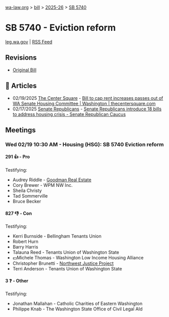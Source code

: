 [wa-law.org](/) > [bill](/bill/) > [2025-26](/bill/2025-26/) > [SB 5740](/bill/2025-26/sb/5740/)

# SB 5740 - Eviction reform
[leg.wa.gov](https://app.leg.wa.gov/billsummary?BillNumber=5740&Year=2025&Initiative=false) | [RSS Feed](./rss.xml)

## Revisions
* [Original Bill](1/)

## 📰 Articles
* 02/19/2025 [The Center Square](/org/the_center_square/) - [Bill to cap rent increases passes out of WA Senate Housing Committee | Washington | thecentersquare.com](https://www.thecentersquare.com/washington/article_3e774676-eef8-11ef-8fae-e3d75bcfa845.html#:~:text=Senate%20Bill%205740)
* 02/17/2025 [Senate Republicans](/org/senate_republicans/) - [Senate Republicans introduce 18 bills to address housing crisis - Senate Republican Caucus](https://src.wastateleg.org/blog/senate-republicans-introduce-18-bills-address-housing-crisis/#:~:text=SB%205740)

## Meetings
### Wed 02/19 10:30 AM - Housing (HSG): SB 5740 Eviction reform
#### 291 👍 - Pro
Testifying:
* Audrey Riddle - [Goodman Real Estate](/org/goodman_real_estate/)
* Cory Brewer - WPM NW Inc.
* Sheila Christy
* Tad Sommerville
* Bruce Becker

#### 827 👎 - Con
Testifying:
* Kerri Burnside - Bellingham Tenants Union
* Robert Hurn
* Barry Harris
* Talauna Reed - Tenants Union of Washington State
* 💵Michele Thomas - Washington Low Income Housing Alliance
* Christopher Brunetti - [Northwest Justice Project](/org/northwest_justice_project/)
* Terri Anderson - Tenants Union of Washington State

#### 3 ❓ - Other
Testifying:
* Jonathan Mallahan - Catholic Charities of Eastern Washington
* Philippe Knab - The Washington State Office of Civil Legal AId
